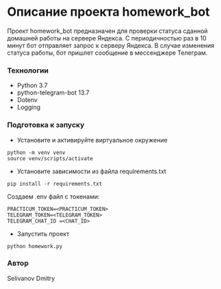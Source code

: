 # Описание проекта homework_bot
Проект homework_bot предназначен для проверки статуса сданной домашней работы на сервере Яндекса. С периодичностью раз в 10 минут бот отправляет запрос к серверу Яндекса. В случае изменения статуса работы, бот пришлет сообщение в мессенджере Телеграм.
### Технологии
* Python 3.7
* python-telegram-bot 13.7
* Dotenv
* Logging
### Подготовка к запуску
- Установите и активируйте виртуальное окружение
```
python -m venv venv
source venv/scripts/activate
```
- Установите зависимости из файла requirements.txt
```
pip install -r requirements.txt
``` 
Создаем .env файл с токенами:

```
PRACTICUM_TOKEN=<PRACTICUM_TOKEN>
TELEGRAM_TOKEN=<TELEGRAM_TOKEN>
TELEGRAM_CHAT_ID =<CHAT_ID>
```
- Запустить проект
```
python homework.py
```

### Автор
Selivanov Dmitry
